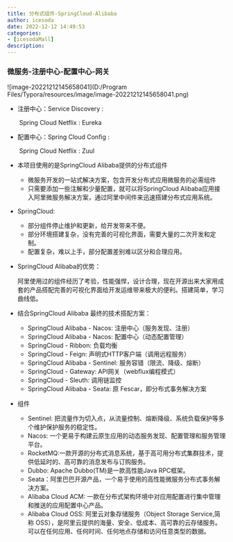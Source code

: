 ```yaml
---
title: 分布式组件-SpringCloud-Alibaba
author: icesoda
date: 2022-12-12 14:49:53
categories:
- [icesodaMall]
description:
---
```


### 微服务-注册中心-配置中心-网关

![image-20221212145658041](D:/Program Files/Typora/resources/image/image-20221212145658041.png)

- 注册中心：Service Discovery :

  ​		Spring Cloud Netflix : Eureka

- 配置中心：Spring Cloud Config :

  ​		Spring Cloud Netflix : Zuul

- 本项目使用的是SpringCloud Alibaba提供的分布式组件
  - 微服务开发的一站式解决方案，包含开发分布式应用微服务的必需组件
  - 只需要添加一些注解和少量配置，就可以将SpringCloud Alibaba应用接入阿里微服务解决方案，通过阿里中间件来迅速搭建分布式应用系统。

- SpringCloud:
  - 部分组件停止维护和更新，给开发带来不便。
  - 部分环境搭建复杂，没有完善的可视化界面，需要大量的二次开发和定制。
  - 配置复杂，难以上手，部分配置差别难以区分和合理应用。

- SpringCloud Alibaba的优势：

  阿里使用过的组件经历了考验，性能强悍，设计合理，现在开源出来大家用成套的产品搭配完善的可视化界面给开发运维带来极大的便利。搭建简单，学习曲线低。

- 结合SpringCloud Alibaba 最终的技术搭配方案：

  - SpringCloud Alibaba - Nacos: 注册中心（服务发现、注册）
  - SpringCloud Alibaba - Nacos: 配置中心（动态配置管理）
  - SpringCloud - Ribbon: 负载均衡
  - SpringCloud - Feign: 声明式HTTP客户端（调用远程服务）
  - SpringCloud Alibaba - Sentinel: 服务容错（限流、降级、熔断）
  - SpringCloud - Gateway: API网关（webflux编程模式）
  - SpringCloud - Sleuth: 调用链监控
  - SpringCloud Alibaba - Seata: 原 Fescar，即分布式事务解决方案

- 组件

  - Sentinel: 把流量作为切入点，从流量控制、熔断降级、系统负载保护等多个维护保护服务的稳定性。
  - Nacos: 一个更易于构建云原生应用的动态服务发现、配置管理和服务管理平台。
  - RocketMQ:一款开源的分布式消息系统，基于高可用分布式集群技术，提供低延时的、高可靠的消息发布与订购服务。
  - Dubbo: Apache Dubbo(TM)是一款高性能Java RPC框架。
  - Seata：阿里巴巴开源产品，一个易于使用的高性能微服务分布式事务解决方案。
  - Alibaba Cloud ACM: 一款在分布式架构环境中对应用配置进行集中管理和推送的应用配置中心产品。
  - Alibaba Cloud OSS: 阿里云对象存储服务（Object Storage Service,简称 OSS），是阿里云提供的海量、安全、低成本、高可靠的云存储服务。可以在任何应用、任何时间、任何地点存储和访问任意类型的数据。